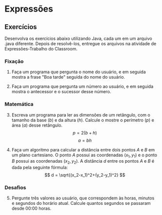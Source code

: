# Expressões

## Exercícios

Desenvolva os exercícios abaixo utilizando Java, cada um em um arquivo .java diferente. Depois de resolvê-los, entregue os arquivos na atividade de Expressões-Trabalho do Classroom.

### Fixação

1. Faça um programa que pergunta o nome do usuário, e em seguida mostra a frase "Boa tarde" seguida do nome do usuário.

2. Faça um programa que pergunta um número ao usuário, e em seguida mostra o antecessor e o sucessor desse número.


### Matemática

3. Escreva um programa para ler as dimensões de um retângulo, com o tamanho da base ($b$) e da altura ($h$). Calcule o mostre o perímetro ($p$) e área ($a$) desse retângulo.
$$
p = 2(b+h)
$$
$$
a = bh
$$  

4. Faça um algoritmo para calcular a distância entre dois pontos $A$ e $B$ em um plano cartesiano. O ponto $A$ possui as coordenadas $(x_1, y_1)$ e o ponto $B$ possui as coordenadas $(x_2, y_2)$. A distância $d$ entre os pontos $A$ e $B$ é dada pela seguinte fórmula:
$$
d = \sqrt{(x_2-x_1)^2+(y_2-y_1)^2}
$$

### Desafios

5. Pergunte três valores ao usuário, que correspondem às horas, minutos e segundos do horário atual. Calcule quantos segundos se passaram desde 00:00 horas.

